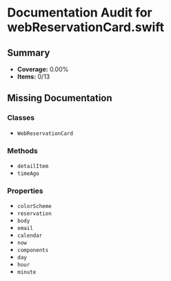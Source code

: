 # Documentation Audit for webReservationCard.swift

## Summary

- **Coverage:** 0.00%
- **Items:** 0/13

## Missing Documentation

### Classes
- `WebReservationCard`

### Methods
- `detailItem`
- `timeAgo`

### Properties
- `colorScheme`
- `reservation`
- `body`
- `email`
- `calendar`
- `now`
- `components`
- `day`
- `hour`
- `minute`
